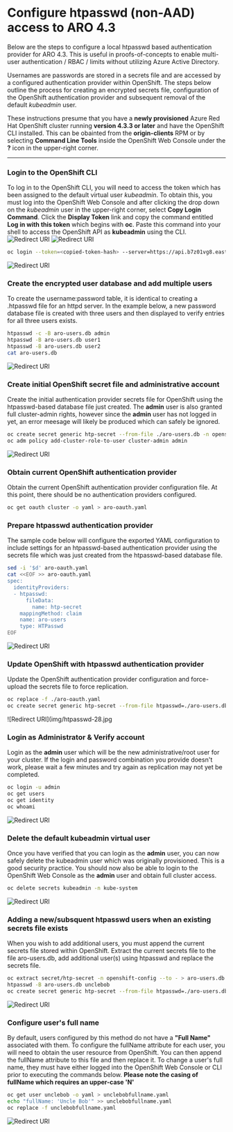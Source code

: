 # Configure htpasswd (non-AAD) access to ARO 4.3

Below are the steps to configure a local htpasswd based authentication provider for ARO 4.3. This is useful in proofs-of-concepts to enable multi-user authentication / RBAC / limits without utilizing Azure Active Directory.

Usernames are passwords are stored in a secrets file and are accessed by a configured authentication provider within OpenShift. The steps below outline the process for creating an encrypted secrets file, configuration of the OpenShift authentication provider and subsequent removal of the default *kubeadmin* user.

These instructions presume that you have a **newly provisioned** Azure Red Hat OpenShift cluster running **version 4.3.3 or later** and have the OpenShift CLI installed. This can be obainted from the **origin-clients** RPM or by selecting **Command Line Tools** inside the OpenShift Web Console under the **?** icon in the upper-right corner.

---
### Login to the OpenShift CLI
To log in to the OpenShift CLI, you will need to access the token which has been assigned to the default virtual user *kubeadmin*. To obtain this, you must log into the OpenShift Web Console and after clicking the drop down on the *kubeadmin* user in the upper-right corner, select **Copy Login Command**.
Click the **Display Token** link and copy the command entitled **Log in with this token** which begins with **oc**.
Paste this command into your shell to access the OpenShift API as **kubeadmin** using the CLI.
![Redirect URI](img/htpasswd-1.jpg) 
![Redirect URI](img/htpasswd-1.5.jpg) 
```bash
oc login --token=<copied-token-hash> --server=https://api.b7z01vg8.eastus.aroapp.io:6443
```
![Redirect URI](img/htpasswd-14.jpg) 
### Create the encrypted user database and add multiple users
To create the username:password table, it is identical to creating a .htpasswd file for an httpd server. In the example below, a new password database file is created with three users and then displayed to verify entries for all three users exists.
```bash
htpasswd -c -B aro-users.db admin
htpasswd -B aro-users.db user1
htpasswd -B aro-users.db user2
cat aro-users.db
```
![Redirect URI](img/htpasswd-15.jpg) 
### Create initial OpenShift secret file and administrative account
Create the initial authentication provider secrets file for OpenShift using the htpasswd-based database file just created. The **admin** user is also granted full cluster-admin rights, however since the **admin** user has not logged in yet, an error meesage will likely be produced which can safely be ignored.
```bash
oc create secret generic htp-secret --from-file ./aro-users.db -n openshift-config
oc adm policy add-cluster-role-to-user cluster-admin admin
```
![Redirect URI](img/htpasswd-16.jpg) 
### Obtain current OpenShift authentication provider
Obtain the current OpenShift authentication provider configuration file. At this point, there should be no authentication providers configured.
```bash
oc get oauth cluster -o yaml > aro-oauth.yaml
```
### Prepare htpasswd authentication provider
The sample code below will configure the exported YAML configuration to include settings for an htpasswd-based authentication provider using the secrets file which was just created from the htpasswd-based database file.
```bash
sed -i '$d' aro-oauth.yaml
cat <<EOF >> aro-oauth.yaml
spec:
  identityProviders:
  - htpasswd:
      fileData:
        name: htp-secret
    mappingMethod: claim
    name: aro-users
    type: HTPasswd
EOF
```
![Redirect URI](img/htpasswd-13.jpg) 
### Update OpenShift with htpasswd authentication provider
Update the OpenShift authentication provider configuration and force-upload the secrets file to force replication.
```bash
oc replace -f ./aro-oauth.yaml 
oc create secret generic htp-secret --from-file htpasswd=./aro-users.db --dry-run -o yaml | oc replace -n openshift-config -f -
```
![Redirect URI](img/htpasswd-28.jpg
### Login as Administrator & Verify account
Login as the **admin** user which will be the new administrative/root user for your cluster. If the login and password combination you provide doesn't work, please wait a few minutes and try again as replication may not yet be completed.
```bash
oc login -u admin
oc get users
oc get identity
oc whoami
```
![Redirect URI](img/htpasswd-27.jpg) 
### Delete the default kubeadmin virtual user
Once you have verified that you can login as the **admin** user, you can now safely delete the kubeadmin user which was originally provisioned. This is a good security practice. You should now also be able to login to the OpenShift Web Console as the **admin** user and obtain full cluster access.
```bash
oc delete secrets kubeadmin -n kube-system
```
![Redirect URI](img/htpasswd-24.jpg) 
### Adding a new/subsquent htpasswd users when an existing secrets file exists
When you wish to add additional users, you must append the current secrets file stored within OpenShift. Extract the current secrets file to the file aro-users.db, add additional user(s) using htpasswd and replace the secrets file.
```bash
oc extract secret/htp-secret -n openshift-config --to - > aro-users.db
htpasswd -B aro-users.db unclebob
oc create secret generic htp-secret --from-file htpasswd=./aro-users.db --dry-run -o yaml | oc replace -n openshift-config -f -
```
![Redirect URI](img/htpasswd-25.jpg) 
### Configure user's full name
By default, users configured by this method do not have a **"Full Name"** associated with them. To configure the fullName attribute for each user, you will need to obtain the user resource from OpenShift. You can then append the fullName attribute to this file and then replace it. To change a user's full name, they must have either logged into the OpenShift Web Console or CLI prior to executing the commands below. **Please note the casing of fullName which requires an upper-case 'N'**
```bash
oc get user unclebob -o yaml > unclebobfullname.yaml
echo "fullName: 'Uncle Bob'" >> unclebobfullname.yaml
oc replace -f unclebobfullname.yaml
```
![Redirect URI](img/htpasswd-26.jpg) 

